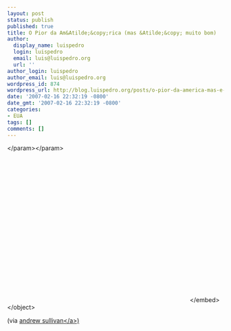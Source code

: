 ```yaml
---
layout: post
status: publish
published: true
title: O Pior da Am&Atilde;&copy;rica (mas &Atilde;&copy; muito bom)
author:
  display_name: luispedro
  login: luispedro
  email: luis@luispedro.org
  url: ''
author_login: luispedro
author_email: luis@luispedro.org
wordpress_id: 874
wordpress_url: http://blog.luispedro.org/posts/o-pior-da-america-mas-e-muito-bom
date: '2007-02-16 22:32:19 -0800'
date_gmt: '2007-02-16 22:32:19 -0800'
categories:
- EUA
tags: []
comments: []
---
```

<p><object width="425" height="350"><param name="movie" value="http:&#47;&#47;www.youtube.com&#47;v&#47;GaUl6x1YXpg"><&#47;param><param name="wmode" value="transparent"><&#47;param><embed src="http:&#47;&#47;www.youtube.com&#47;v&#47;GaUl6x1YXpg" type="application&#47;x-shockwave-flash" wmode="transparent" width="425" height="350"><&#47;embed><&#47;object></p>
<p>(via <a href="http:&#47;&#47;andrewsullivan.theatlantic.com&#47;the_daily_dish&#47;2007&#47;02&#47;texas_and_sex_a.html">andrew sullivan<&#47;a>)</p>
